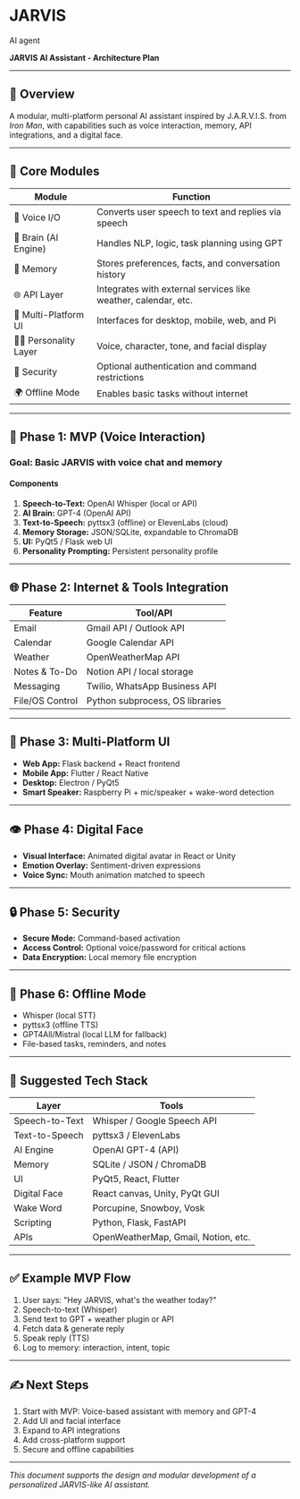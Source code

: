 # JARVIS
AI agent

**JARVIS AI Assistant - Architecture Plan**

---

## 🧪 Overview

A modular, multi-platform personal AI assistant inspired by J.A.R.V.I.S. from *Iron Man*, with capabilities such as voice interaction, memory, API integrations, and a digital face.

---

## 📏 Core Modules

| Module                  | Function                                                       |
| ----------------------- | -------------------------------------------------------------- |
| 🎤 Voice I/O            | Converts user speech to text and replies via speech            |
| 🧠 Brain (AI Engine)    | Handles NLP, logic, task planning using GPT                    |
| 📒 Memory               | Stores preferences, facts, and conversation history            |
| 🌐 API Layer            | Integrates with external services like weather, calendar, etc. |
| 📱 Multi-Platform UI    | Interfaces for desktop, mobile, web, and Pi                    |
| 🧑‍🎨 Personality Layer | Voice, character, tone, and facial display                     |
| 🔐 Security             | Optional authentication and command restrictions               |
| 🌍 Offline Mode         | Enables basic tasks without internet                           |

---

## 🚀 Phase 1: MVP (Voice Interaction)

### Goal: Basic JARVIS with voice chat and memory

#### Components

1. **Speech-to-Text:** OpenAI Whisper (local or API)
2. **AI Brain:** GPT-4 (OpenAI API)
3. **Text-to-Speech:** pyttsx3 (offline) or ElevenLabs (cloud)
4. **Memory Storage:** JSON/SQLite, expandable to ChromaDB
5. **UI:** PyQt5 / Flask web UI
6. **Personality Prompting:** Persistent personality profile

---

## 🌐 Phase 2: Internet & Tools Integration

| Feature         | Tool/API                        |
| --------------- | ------------------------------- |
| Email           | Gmail API / Outlook API         |
| Calendar        | Google Calendar API             |
| Weather         | OpenWeatherMap API              |
| Notes & To-Do   | Notion API / local storage      |
| Messaging       | Twilio, WhatsApp Business API   |
| File/OS Control | Python subprocess, OS libraries |

---

## 💼 Phase 3: Multi-Platform UI

* **Web App:** Flask backend + React frontend
* **Mobile App:** Flutter / React Native
* **Desktop:** Electron / PyQt5
* **Smart Speaker:** Raspberry Pi + mic/speaker + wake-word detection

---

## 👁️ Phase 4: Digital Face

* **Visual Interface:** Animated digital avatar in React or Unity
* **Emotion Overlay:** Sentiment-driven expressions
* **Voice Sync:** Mouth animation matched to speech

---

## 🔒 Phase 5: Security

* **Secure Mode:** Command-based activation
* **Access Control:** Optional voice/password for critical actions
* **Data Encryption:** Local memory file encryption

---

## 🚓 Phase 6: Offline Mode

* Whisper (local STT)
* pyttsx3 (offline TTS)
* GPT4All/Mistral (local LLM for fallback)
* File-based tasks, reminders, and notes

---

## 🚀 Suggested Tech Stack

| Layer          | Tools                               |
| -------------- | ----------------------------------- |
| Speech-to-Text | Whisper / Google Speech API         |
| Text-to-Speech | pyttsx3 / ElevenLabs                |
| AI Engine      | OpenAI GPT-4 (API)                  |
| Memory         | SQLite / JSON / ChromaDB            |
| UI             | PyQt5, React, Flutter               |
| Digital Face   | React canvas, Unity, PyQt GUI       |
| Wake Word      | Porcupine, Snowboy, Vosk            |
| Scripting      | Python, Flask, FastAPI              |
| APIs           | OpenWeatherMap, Gmail, Notion, etc. |

---

## ✅ Example MVP Flow

1. User says: "Hey JARVIS, what's the weather today?"
2. Speech-to-text (Whisper)
3. Send text to GPT + weather plugin or API
4. Fetch data & generate reply
5. Speak reply (TTS)
6. Log to memory: interaction, intent, topic

---

## ✍️ Next Steps

1. Start with MVP: Voice-based assistant with memory and GPT-4
2. Add UI and facial interface
3. Expand to API integrations
4. Add cross-platform support
5. Secure and offline capabilities

---

*This document supports the design and modular development of a personalized JARVIS-like AI assistant.*

